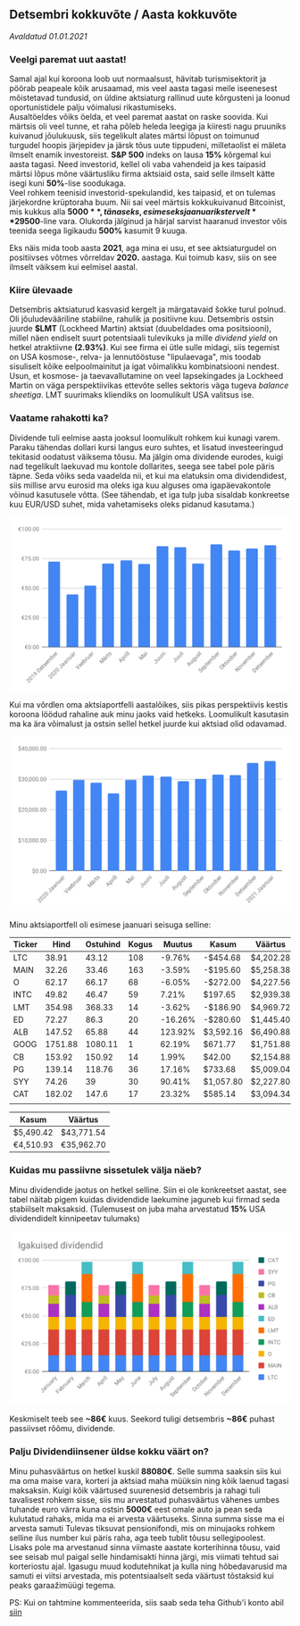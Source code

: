 ## Detsembri kokkuvõte / Aasta kokkuvõte
_Avaldatud 01.01.2021_

### Veelgi paremat uut aastat!

Samal ajal kui koroona loob uut normaalsust, hävitab turismisektorit ja pöörab peapeale kõik arusaamad, mis veel aasta tagasi 
meile iseenesest mõistetavad tundusid, on üldine aktsiaturg rallinud uute kõrgusteni ja loonud oportunistidele palju võimalusi rikastumiseks.  
Ausaltöeldes võiks öelda, et veel paremat aastat on raske soovida. Kui märtsis oli veel tunne, et raha põleb heleda leegiga ja
kiiresti nagu pruuniks kuivanud jõulukuusk, siis tegelikult alates märtsi lõpust on toimunud turgudel hoopis 
järjepidev ja järsk tõus uute tippudeni, milletaolist ei mäleta ilmselt enamik investoreist. **S&P 500** indeks on lausa **15%** kõrgemal 
kui aasta tagasi. Need investorid, kellel oli vaba vahendeid
 ja kes taipasid märtsi lõpus mõne väärtusliku firma aktsiaid osta, said selle ilmselt kätte isegi kuni **50%**-lise soodukaga.   
Veel rohkem teenisid investorid-spekulandid, kes taipasid, et on tulemas järjekordne krüptoraha buum. Nii sai veel märtsis
kokkukuivanud Bitcoinist, mis kukkus alla **$5000**, tänaseks, esimeseks jaanuariks tervelt **$29500**-line vara. Olukorda jälginud
ja härjal sarvist haaranud investor võis teenida seega ligikaudu **500%** kasumit 9 kuuga.

Eks näis mida toob aasta **2021**, aga mina ei usu, et see aktsiaturgudel on positiivses võtmes võrreldav **2020.** aastaga. 
Kui toimub kasv, siis on see ilmselt väiksem kui eelmisel aastal.  


### Kiire ülevaade

Detsembris aktsiaturud kasvasid kergelt ja märgatavaid šokke turul polnud. Oli jõuludevääriline stabiilne, rahulik ja positiivne kuu.
Detsembris ostsin juurde **$LMT** (Lockheed Martin) aktsiat (duubeldades oma positsiooni), 
millel näen endiselt suurt potentsiaali tulevikuks ja mille *dividend yield* on hetkel atraktiivne **(2.93%)**. 
Kui see firma ei ütle sulle midagi, siis tegemist on USA kosmose-, relva- ja lennutööstuse "lipulaevaga", mis toodab 
sisuliselt kõike eelpoolmainitut ja igat võimalikku kombinatsiooni nendest. Usun, et kosmose- ja taevavallutamine on veel 
lapsekingades ja Lockheed Martin on väga perspektiivikas ettevõte selles sektoris väga tugeva *balance sheetiga*. 
LMT suurimaks kliendiks on loomulikult USA valitsus ise.

### Vaatame rahakotti ka?

Dividende tuli eelmise aasta jooksul loomulikult rohkem kui kunagi varem. Paraku tähendas dollari kursi langus euro suhtes,
et lisatud investeeringud tekitasid oodatust väiksema tõusu. Ma jälgin oma dividende eurodes, kuigi nad tegelikult laekuvad
mu kontole dollarites, seega see tabel pole päris täpne. Seda võiks seda vaadelda nii, et kui ma elatuksin oma dividendidest,
siis millise arvu eurosid ma oleks iga kuu alguses oma igapäevakontole võinud kasutusele võtta. (See tähendab, et iga tulp 
juba sisaldab konkreetse kuu EUR/USD suhet, mida vahetamiseks oleks pidanud kasutama.)

![Eelmisel aastal laekunud dividendid](saadud_dividendid_eur.svg?sanitize=true)


Kui ma võrdlen oma aktsiaportfelli aastalõikes, siis pikas perspektiivis kestis koroona löödud rahaline auk minu jaoks 
vaid hetkeks. Loomulikult kasutasin ma ka ära võimalust ja ostsin sellel hetkel juurde kui aktsiad olid odavamad.

![Portfoolio väärtus aastalõikes](./portfoolio.svg?sanitize=true)

Minu aktsiaportfell oli esimese jaanuari seisuga selline:

| Ticker | Hind | Ostuhind        | Kogus    | Muutus         | Kasum       | Väärtus    |
|------|--------|-----------------|----------|----------------|-------------|------------|
| LTC  | 38.91   | 43.12          | 108      | -9.76%         | -$454.68    | $4,202.28  |
| MAIN | 32.26   | 33.46          | 163      | -3.59%         | -$195.60    | $5,258.38  |
| O    | 62.17   | 66.17          | 68       | -6.05%         | -$272.00    | $4,227.56  |
| INTC | 49.82   | 46.47          | 59       | 7.21%          | $197.65     | $2,939.38  |
| LMT  | 354.98  | 368.33         | 14       | -3.62%         | -$186.90    | $4,969.72  |
| ED   | 72.27   | 86.3           | 20       | -16.26%        | -$280.60    | $1,445.40  |
| ALB  | 147.52  | 65.88          | 44       | 123.92%        | $3,592.16   | $6,490.88  |
| GOOG | 1751.88 | 1080.11        | 1        | 62.19%         | $671.77     | $1,751.88  |
| CB   | 153.92  | 150.92         | 14       | 1.99%          | $42.00      | $2,154.88  |
| PG   | 139.14  | 118.76         | 36       | 17.16%         | $733.68     | $5,009.04  |
| SYY  | 74.26   | 39             | 30       | 90.41%         | $1,057.80   | $2,227.80  |
| CAT  | 182.02  | 147.6          | 17       | 23.32%         | $585.14     | $3,094.34  | 
|      |         |                |          |                |             |            | 

| Kasum | Väärtus |
| ----- | ------- |
| $5,490.42   | $43,771.54 |
| €4,510.93   | €35,962.70 |


### Kuidas mu passiivne sissetulek välja näeb?

Minu dividendide jaotus on hetkel selline. Siin ei ole konkreetset aastat, see tabel näitab pigem kuidas dividendide 
laekumine jaguneb kui firmad seda stabiilselt maksaksid. (Tulemusest on juba maha arvestatud **15%** USA dividendidelt kinnipeetav tulumaks)

![Laekuvad dividendid kuus](./dividendid.svg?sanitize=true)

Keskmiselt teeb see **~86€** kuus. Seekord tuligi detsembris **~86€** puhast passiivset rõõmu, dividende.

### Palju Dividendiinsener üldse kokku väärt on?

Minu puhasväärtus on hetkel kuskil **88080€**. Selle summa saaksin siis kui ma oma maise vara, korteri ja aktsiad maha 
müüksin ning kõik laenud tagasi maksaksin. Kuigi kõik väärtused suurenesid detsembris ja rahagi tuli tavalisest rohkem sisse,
siis mu arvestatud puhasväärtus vähenes umbes tuhande euro värra kuna ostsin **5000€** eest omale auto ja pean seda 
kulutatud rahaks, mida ma ei arvesta väärtuseks. Sinna summa sisse ma ei arvesta samuti Tulevas tiksuvat pensionifondi,
mis on minujaoks rohkem selline ilus number kui päris raha, aga teeb tublit tõusu sellegipoolest. Lisaks pole ma 
arvestanud sinna viimaste aastate korterihinna tõusu, vaid see seisab mul paigal selle hindamisakti hinna järgi, 
mis viimati tehtud sai korteriostu ajal. Igasugu muud kodutehnikat ja kulla ning hõbedavarusid ma samuti ei viitsi arvestada, 
mis potentsiaalselt seda väärtust tõstaksid kui peaks garaažimüügi tegema. 

PS: Kui on tahtmine kommenteerida, siis saab seda teha Github'i konto abil [siin](https://github.com/dividendiinsener/blog/issues/17)
